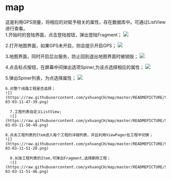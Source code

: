 # map
这是利用GPS测量，将相应的对赋予相关的属性，存在数据库中。可通过ListView进行查看。  
1.开始时的登陆界面，点击登陆按钮，弹出登陆Fragment； 
![](https://raw.githubusercontent.com/yxhuangCH/map/master/READMEPICTURE/Screenshot_2015-03-03-11-45-07.png)  
  
  2.打开地图界面，如果GPS未开启，则会提示开启GPS；
  ![](https://raw.githubusercontent.com/yxhuangCH/map/master/READMEPICTURE/Screenshot_2015-03-03-11-46-48.png)

  3.地图界面，同时开启后台服务，防止回到退出地图界面时被销毁；
  ![](https://raw.githubusercontent.com/yxhuangCH/map/master/READMEPICTURE/Screenshot_2015-03-03-11-46-58.png)
    
   4.点击标点按钮，在屏幕中间弹出选项Spiner,为该点选择相应的属性；
   ![](https://raw.githubusercontent.com/yxhuangCH/map/master/READMEPICTURE/Screenshot_2015-03-03-11-47-33.png)  
   
   5.弹出Spiner列表，为点选择属性；
   ![](https://raw.githubusercontent.com/yxhuangCH/map/master/READMEPICTURE/Screenshot_2015-03-03-11-47-39.png)
     
    6.对整个线路工程是否选择；
    ![](https://raw.githubusercontent.com/yxhuangCH/map/master/READMEPICTURE/Screenshot_2015-03-03-11-47-39.png)
      
      7.工程列表自定义ListView;
      ![](https://raw.githubusercontent.com/yxhuangCH/map/master/READMEPICTURE/Screenshot_2015-03-03-11-50-49.png)
        
	8.点击工程列表的Item进入每个工程的详细列表，并且利用ViewPager在工程中切换；
	![](https://raw.githubusercontent.com/yxhuangCH/map/master/READMEPICTURE/Screenshot_2015-03-03-11-51-20.png)
	  
	  9.长按工程列表的Item,可弹出Fragment,选择删除工程；
	  ![](https://raw.githubusercontent.com/yxhuangCH/map/master/READMEPICTURE/Screenshot_2015-03-03-11-51-46.png)




